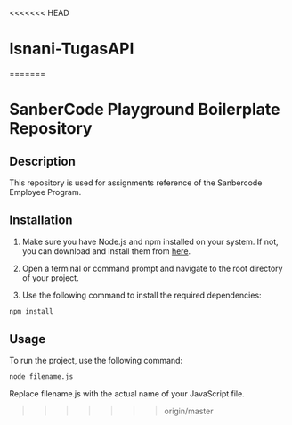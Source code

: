 <<<<<<< HEAD
# Isnani-TugasAPI
=======
# SanberCode Playground Boilerplate Repository

## Description

This repository is used for assignments reference of the Sanbercode Employee Program.

## Installation

1. Make sure you have Node.js and npm installed on your system. If not, you can download and install them from [here](https://nodejs.org/).

2. Open a terminal or command prompt and navigate to the root directory of your project.

3. Use the following command to install the required dependencies:

```bash
npm install
```

## Usage
To run the project, use the following command:

```bash
node filename.js
```

Replace filename.js with the actual name of your JavaScript file.
>>>>>>> origin/master
